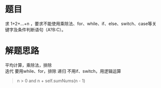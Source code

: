 # 题目

求 1+2+...+n ，要求不能使用乘除法、for、while、if、else、switch、case等关键字及条件判断语句（A?B:C）。

# 解题思路
平均计算，乘除法，排除  
迭代 要用while、for，排除
递归 不用if、switch，用逻辑运算  
>n > 0 and n + self.sumNums(n - 1)
